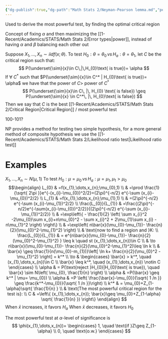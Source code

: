 ```yaml
---
{"dg-publish":true,"dg-path":"Math Stats 2/Neyman-Pearson lemma.md","permalink":"/math-stats-2/neyman-pearson-lemma/","created":"2025-03-18T20:06:28.820-04:00","updated":"2025-07-07T17:32:42.484-04:00"}
---
```


Used to derive the most powerful test, by finding the optimal critical region

Concept of fixing $\alpha$ and then maximizing the [[1-Recent/Academics/STATS/Math Stats 2/Error types\|power]], instead of having $\alpha$ and $\beta$ balancing each other out

Suppose $X_{1},\dots,X_{n}\sim iid f(x;\theta)$. To test $H_{0}:\theta=\theta_{0}\, vs \,H_{a}:\theta=\theta_{1}$, let $C$ be the critical region such that:
$$
P(\underset{\sim}{x}\in C\,|\,H_{0}\text{ is true})= \alpha
$$
If $\forall$ $C^*$ such that $P(\underset{\sim}{x}\in C^* | H_{0}\text{ is true})= \alpha$ we have that the power of $C>$ power of $C^*$ 
$$
P(\underset{\sim}{x}\in C\, |\, H_{0} \text{ is false}) \geq P(\underset{\sim}{x} \in C^*\, |\, H_{0}\text{ is false})
$$
Then we say that $C$ is the best [[1-Recent/Academics/STATS/Math Stats 2/Critical Region\|Critical Region]] / most powerful test

100-101?

NP provides a method for testing two simple hypothesis, for a more general method of composite hypothesis we use the [[1-Recent/Academics/STATS/Math Stats 2/Likelihood ratio test\|Likelihood ratio test]]


# Examples
$X_{1},\dots,X_{n}\sim N(\mu,1)$ To test $H_{0}:\mu=\mu_{0}\, vs\,H_{a}:\mu=\mu_{1},\, \mu_{1}>\mu_{0}$
$$\begin{align}
L_{0} & =f(x_{1},\dots,x_{n};\mu_{0},1) \\
 & =\prod \frac{1}{\sqrt{ 2\pi }}e^{-(x_{i}-\mu_{0})^2/2}=(2\pi)^{-n/2} e^{-\sum (x_{i}-\mu_{0})^2/2} \\
L_{1} & =f(x_{1},\dots,x_{n};\mu_{1},1) \\
 & =(2\pi)^{-n/2} e^{-\sum (x_{i}-\mu_{1})^2/2} \\
\frac{L_{0}}{L_{1}} & =\frac{(2\pi)^{-n/2}e^{-\sum(x_{i}-\mu_{0})^2/2}}{(2\pi)^{-n/2} e^{-\sum (x_{i}-\mu_{1})^2/2}} \\
 & =\exp\left\{ - \frac{1}{2} \left( \sum x_{i}^2 -2\mu_{0}\sum x_{i}+n\mu_{0}^2 - \sum x_{i}^2 + 2\mu_{1}\sum x_{i} - n\mu_{1}^2 \right) \right\} \\
 & =\exp\left( n\bar{x}(\mu_{0}-\mu_{1})- \frac{n}{2}(\mu_{0}^2-\mu_{1}^2) \right) \\
 & \text{now to find a region and }K: \\
\frac{L_{0}}{L_{1}} & = e^{n\bar{x}(\mu_{0}-\mu_{1})- \frac{n}{2}(\mu_{0}^2-\mu_{1}^2) } \leq k \quad st (x_{1},\dots,x_{n})\in C \\
 & \to n\bar{x}(\mu_{0}-\mu_{1})- \frac{n}{2}(\mu_{0}^2-\mu_{1}^2)\leq \ln k  \\
 & \bar{x} \geq \frac{1}{n(\mu_{0}-m_{1})}\left[ \ln k+ \frac{n}{2}(\mu_{0}^2 -\mu_{1}^2) \right] = k^* \\
 \to  & \begin{cases}
\bar{x} > k^*, \quad (x_{1},\dots,x_{n})\in C \\
\bar{x} \leq k^*, \quad (x_{1},\dots,x_{n}) \notin C
\end{cases} \\
 \alpha & = P(\text{reject }H_{0}|H_{0}\text{ is true}), \quad \bar{x} \sim N\left( \mu_{0}, \frac{1}{n} \right) \\
\alpha & =P(\bar{x} \geq k^* | \mu= \mu_{0}) \\
\alpha & =P \left( \frac{\bar{x}-\mu_{0}}{\sqrt{ 1 /n }} \geq \frac{k^*-\mu_{0}}{\sqrt{  1 /n }}\right) \\
k^* & = \mu_{0}+Z_{1-\alpha}\sqrt{ \frac{1}{n} } \\
 & \text{The most powerful critical region for the test is}: \\
C & =\left\{ (x_{1},\dots,x_{n}); \bar{x}\geq \mu_{0}+Z_{1-\alpha} \sqrt{ \frac{1}{n} }) \right\}
\end{align}
$$
When $\bar{x}$ increases, it favors $H_{a}$
When $\bar{x}$ decreases, it favors $H_{0}$

The most powerful test at $\alpha$-level of significance is
$$
\phi(x_{1},\dots,x_{n})= \begin{cases}
 1, \quad \text{if }Z\geq Z_{1-\alpha} \\
0, \quad \text{o.w.}
\end{cases}
$$
